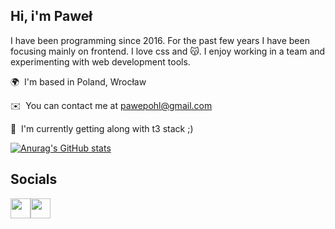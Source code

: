 Hi, i'm Paweł
-------------

I have been programming since 2016. For the past few years I have been focusing mainly on frontend. I love css and 😽. I enjoy working in a team and experimenting with web development tools.

🌍  I'm based in Poland, Wrocław

✉️  You can contact me at [pawepohl@gmail.com](mailto:pawepohl@gmail.com)

🧠  I'm currently getting along with t3 stack ;) 

[![Anurag's GitHub stats](https://github-readme-stats.vercel.app/api?username=pawel1894)]([https://github.com/anuraghazra/github-readme-stats](https://github.com/Pawel1894))

## Socials 

<p align="left"> <a href="https://discord.com/users/Paaaweł" target="_blank" rel="noreferrer"><img src="https://raw.githubusercontent.com/danielcranney/readme-generator/main/public/icons/socials/discord.svg" width="32" height="32" /></a><a href="https://www.frontendmentor.io/profile/Pawel1894" target="_blank" rel="noreferrer"><img src="https://api.iconify.design/simple-icons/frontendmentor.svg?color=%231769aa" width="32" height="32" /></a></p>
